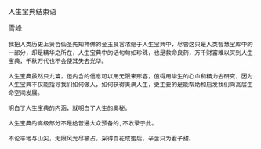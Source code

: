 人生宝典结束语

雪峰


    我把人类历史上贤哲仙圣先知神佛的金玉良言浓缩于人生宝典中，尽管这只是人类智慧宝库中的一部分，却是精华之所在，人生宝典中的话句句如珍珠，也是救命良药，万千财富难以买到人生宝典，千秋万代也不会使其失去光华。

    人生宝典虽然只九篇，但内含的信息可以用无限来形容，值得用毕生的心血和精力去研究，因为人生宝典不仅能指导我们如何做人，如何获得美满人生，更主要的是能帮助和启发我们向高层生命空间发展。

    明白了人生宝典的内涵，就明白了人生的奥秘。

    人生宝典的高级部分不是给普通大众预备的,不收录于此。

    不论平地与山尖，无限风光尽被占，采得百花成蜜后，辛苦只为君子甜。



